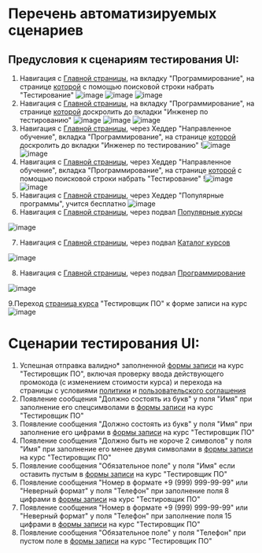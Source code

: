 # Перечень автоматизируемых сценариев
## Предусловия к сценариям тестирования UI:
1. Навигация с [Главной страницы](https://netology.ru/#/), на вкладку "Программирование", на странице [которой](https://netology.ru/development) с помощью поисковой строки набрать "Тестирование"
![image](https://github.com/user-attachments/assets/5cce1de7-f392-45f3-a9fe-03be54ff92e0)
![image](https://github.com/user-attachments/assets/c9fd11f7-cd49-41e6-866b-a83884481c81)
![image](https://github.com/user-attachments/assets/e23f4490-d3e9-403a-82fc-67bd4d28f21a)
1. Навигация с [Главной страницы](https://netology.ru/#/), на вкладку "Программирование", на странице [которой](https://netology.ru/development) доскролить до вкладки "Инженер по тестированию"
![image](https://github.com/user-attachments/assets/5cce1de7-f392-45f3-a9fe-03be54ff92e0)
![image](https://github.com/user-attachments/assets/c9fd11f7-cd49-41e6-866b-a83884481c81)
![image](https://github.com/user-attachments/assets/69bde0e5-a1c7-457d-a0bd-dad0f51f50c4)
1. Навигация с [Главной страницы](https://netology.ru/#/), через Хеддер "Направленное обучение", вкладка "Программирование", на странице [которой](https://netology.ru/development) доскролить до вкладки "Инженер по тестированию"
!![image](https://github.com/user-attachments/assets/88c3a69b-6b2c-4a36-a7fb-d26147406f71)
![image](https://github.com/user-attachments/assets/69bde0e5-a1c7-457d-a0bd-dad0f51f50c4)
1. Навигация с [Главной страницы](https://netology.ru/#/), через Хеддер "Направленное обучение", вкладка "Программирование", на странице [которой](https://netology.ru/development) с помощью поисковой строки набрать "Тестирование"
!![image](https://github.com/user-attachments/assets/88c3a69b-6b2c-4a36-a7fb-d26147406f71)
![image](https://github.com/user-attachments/assets/e23f4490-d3e9-403a-82fc-67bd4d28f21a)
1. Навигация с [Главной страницы](https://netology.ru/#/), через Хеддер "Популярные программы", учится бесплатно
![image](https://github.com/user-attachments/assets/73cb0be7-c35a-4ab6-9245-045ae4f0ad6c)
1. Навигация с [Главной страницы](https://netology.ru/#/), через подвал [Популярные курсы](https://netology.ru/popular)

![image](https://github.com/user-attachments/assets/9e6bd4a4-2832-48df-a60c-9ce2277a570f)

7. Навигация с [Главной страницы](https://netology.ru/#/), через подвал [Каталог курсов](https://netology.ru/navigation)

![image](https://github.com/user-attachments/assets/2e8b9b86-2046-4e13-a765-5a6efcd7e3d8)

8. Навигация с [Главной страницы](https://netology.ru/#/), через подвал [Программирование](https://netology.ru/development)

![image](https://github.com/user-attachments/assets/6d74341d-1ae9-4c5b-9fd5-25c5a2ae7e37)

9.Переход [страница курса](https://netology.ru/programs/qa#/) "Тестировщик ПО" к форме записи на курс
![image](https://github.com/user-attachments/assets/0825be76-db51-4ed9-b142-1bf8db9c1ea9)

# Сценарии тестирования UI:
1. Успешная отправка валидно* заполненной [формы записи](https://netology.ru/programs/qa#/order) на курс "Тестировщик ПО", включая проверку ввода действующего промокода (с изменением стоимости курса) и перехода на страницы с условиями [политики](https://netology.ru/legal/11) и [пользовательского соглашения](https://netology.ru/legal/6)
2. Появление сообщения "Должно состоять из букв" у поля "Имя" при заполнение его спецсимволами в [формы записи](https://netology.ru/programs/qa#/order) на курс "Тестировщик ПО"
1. Появление сообщения "Должно состоять из букв" у поля "Имя" при заполнение его цифрами в [формы записи](https://netology.ru/programs/qa#/order) на курс "Тестировщик ПО"
2. Появление сообщения "Должно быть не короче 2 символов" у поля "Имя" при заполнение его менее двумя символами в [формы записи](https://netology.ru/programs/qa#/order) на курс "Тестировщик ПО"
3. Появление сообщения "Обязательное поле" у поля "Имя" если оставить пустым в [формы записи](https://netology.ru/programs/qa#/order) на курс "Тестировщик ПО"
4. Появление сообщения "Номер в формате +9 (999) 999-99-99" или "Неверный формат" у поля "Телефон" при заполнение поля 8 цифрами в [формы записи](https://netology.ru/programs/qa#/order) на курс "Тестировщик ПО"
5. Появление сообщения "Номер в формате +9 (999) 999-99-99" или "Неверный формат" у поля "Телефон" при заполнение поля 15 цифрами в [формы записи](https://netology.ru/programs/qa#/order) на курс "Тестировщик ПО"
6. Появление сообщения "Обязательное поле" у поля "Телефон" при пустом поле в [формы записи](https://netology.ru/programs/qa#/order) на курс "Тестировщик ПО"
